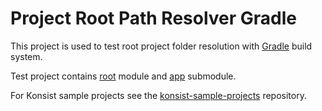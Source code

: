 # Project Root Path Resolver Gradle

This project is used to test root project folder resolution with 
[Gradle](https://gradle.org/) build system.

Test project contains [root](.) module and [app](.\app) submodule. 

For Konsist sample projects see
the [konsist-sample-projects](https://github.com/LemonAppDev/konsist-sample-projects/) repository.
